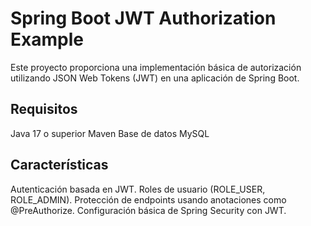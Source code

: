 # Spring Boot JWT Authorization Example

Este proyecto proporciona una implementación básica de autorización utilizando JSON Web Tokens (JWT) en una aplicación de Spring Boot.

## Requisitos
Java 17 o superior
Maven
Base de datos MySQL

## Características

Autenticación basada en JWT.
Roles de usuario (ROLE_USER, ROLE_ADMIN).
Protección de endpoints usando anotaciones como @PreAuthorize.
Configuración básica de Spring Security con JWT.
